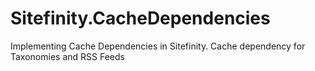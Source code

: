 # Sitefinity.CacheDependencies
Implementing Cache Dependencies in Sitefinity. Cache dependency for Taxonomies and RSS Feeds
